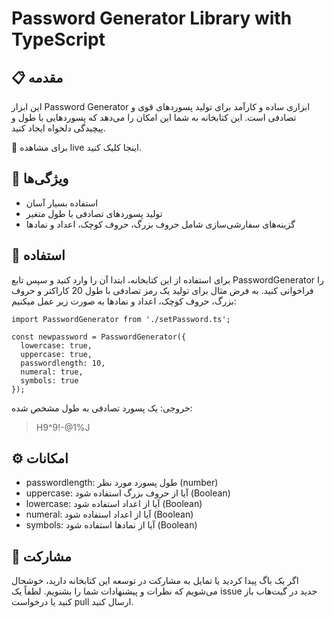 # Password Generator Library with TypeScript

## 📋 مقدمه
این ابزار Password Generator ابزاری ساده و کارآمد برای تولید پسوردهای قوی و تصادفی است. این کتابخانه به شما این امکان را می‌دهد که پسوردهایی با طول و پیچیدگی دلخواه ایجاد کنید.

🚀 برای مشاهده live اینجا کلیک کنید.

## 🌟 ویژگی‌ها
- استفاده بسیار آسان
- تولید پسوردهای تصادفی با طول متغیر
- گزینه‌های سفارشی‌سازی شامل حروف بزرگ، حروف کوچک، اعداد و نمادها

## 🤔 استفاده 
برای استفاده از این کتابخانه، ابتدا آن را وارد کنید و سپس تابع PasswordGenerator را فراخوانی کنید. به فرض مثال برای تولید یک رمز تصادفی با طول 20 کاراکتر و حروف بزرگ، حروف کوچک، اعداد و نمادها به صورت زیر عمل میکنیم:

```type Script
import PasswordGenerator from './setPassword.ts';

const newpassword = PasswordGenerator({
  lowercase: true,
  uppercase: true,
  passwordlength: 10,
  numeral: true,
  symbols: true
});
```

خروجی: یک پسورد تصادفی به طول مشخص شده:

> H9^9!-@1%J


## ⚙ امکانات

- passwordlength: طول پسورد مورد نظر (number)
- uppercase: آیا از حروف بزرگ استفاده شود (Boolean)
- lowercase: آیا از اعداد استفاده شود (Boolean)
- numeral: آیا از اعداد استفاده شود (Boolean)
- symbols: آیا از نمادها استفاده شود (Boolean)


## 🤝 مشارکت
اگر یک باگ پیدا کردید یا تمایل به مشارکت در توسعه این کتابخانه دارید، خوشحال می‌شویم که نظرات و پیشنهادات شما را بشنویم. لطفاً یک issue جدید در گیت‌هاب باز کنید یا درخواست pull ارسال کنید.